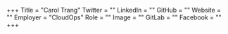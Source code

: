 +++
Title = "Carol Trang"
Twitter = ""
LinkedIn = ""
GitHub = ""
Website = ""
Employer = "CloudOps"
Role = ""
Image = ""
GitLab = ""
Facebook = ""
+++
